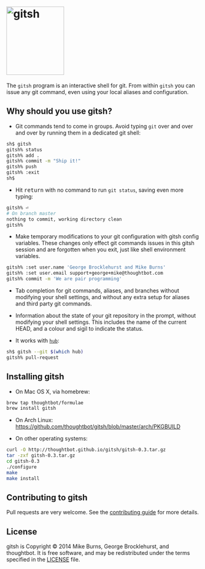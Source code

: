 # <img src="http://thoughtbot.github.io/gitsh/images/gitsh-logo.png" alt="gitsh" width="150" height="178">

The `gitsh` program is an interactive shell for git. From within `gitsh` you can
issue any git command, even using your local aliases and configuration.

## Why should you use gitsh?

* Git commands tend to come in groups. Avoid typing `git` over and over and over
  by running them in a dedicated git shell:

```bash
sh$ gitsh
gitsh% status
gitsh% add .
gitsh% commit -m "Ship it!"
gitsh% push
gitsh% :exit
sh$
```

* Hit <kbd>return</kbd> with no command to run `git status`, saving even more
  typing:

```bash
gitsh% ⏎
# On branch master
nothing to commit, working directory clean
gitsh% 
```

* Make temporary modifications to your git configuration with gitsh config
  variables. These changes only effect git commands issues in this gitsh
  session and are forgotten when you exit, just like shell environment
  variables.

```bash
gitsh% :set user.name 'George Brocklehurst and Mike Burns'
gitsh% :set user.email support+george+mike@thoughtbot.com
gitsh% commit -m 'We are pair programming'
```

* Tab completion for git commands, aliases, and branches without modifying your
  shell settings, and without any extra setup for aliases and third party
  git commands.

* Information about the state of your git repository in the prompt, without
  modifying your shell settings. This includes the name of the current HEAD, and
  a colour and sigil to indicate the status.

* It works with [`hub`][hub]:

```bash
sh$ gitsh --git $(which hub)
gitsh% pull-request
```

## Installing gitsh

* On Mac OS X, via homebrew:

```bash
brew tap thoughtbot/formulae
brew install gitsh
```

* On Arch Linux: https://github.com/thoughtbot/gitsh/blob/master/arch/PKGBUILD

* On other operating systems:

```bash
curl -O http://thoughtbot.github.io/gitsh/gitsh-0.3.tar.gz
tar -zxf gitsh-0.3.tar.gz
cd gitsh-0.3
./configure
make
make install
```

## Contributing to gitsh

Pull requests are very welcome. See the [contributing guide][CONTRIBUTING] for
more details.

## License

gitsh is Copyright © 2014 Mike Burns, George Brocklehurst, and thoughtbot. It is
free software, and may be redistributed under the terms specified in the
[LICENSE][LICENSE] file.

[hub]: http://hub.github.com/
[CONTRIBUTING]: https://github.com/thoughtbot/gitsh/blob/master/CONTRIBUTING.md
[LICENSE]: https://github.com/thoughtbot/gitsh/blob/master/LICENSE
